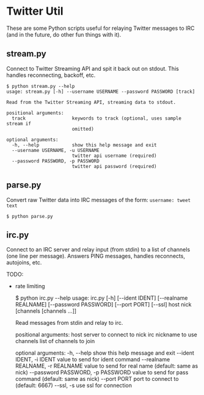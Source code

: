 Twitter Util
============

These are some Python scripts useful for relaying Twitter messages to IRC (and
in the future, do other fun things with it).


stream.py
---------

Connect to Twitter Streaming API and spit it back out on stdout. This handles
reconnecting, backoff, etc.

    $ python stream.py --help
    usage: stream.py [-h] --username USERNAME --password PASSWORD [track]

    Read from the Twitter Streaming API, streaming data to stdout.

    positional arguments:
      track                 keywords to track (optional, uses sample stream if
                            omitted)

    optional arguments:
      -h, --help            show this help message and exit
      --username USERNAME, -u USERNAME
                            twitter api username (required)
      --password PASSWORD, -p PASSWORD
                            twitter api password (required)


parse.py
--------

Convert raw Twitter data into IRC messages of the form: `username: tweet text`

    $ python parse.py


irc.py
------

Connect to an IRC server and relay input (from stdin) to a list of channels (one line per message). Answers PING messages, handles reconnects, autojoins, etc.

TODO:

- rate limiting

    $ python irc.py --help
    usage: irc.py [-h] [--ident IDENT] [--realname REALNAME] [--password PASSWORD]
                  [--port PORT] [--ssl]
                  host nick [channels [channels ...]]

    Read messages from stdin and relay to irc.

    positional arguments:
      host                  server to connect to
      nick                  irc nickname to use
      channels              list of channels to join

    optional arguments:
      -h, --help            show this help message and exit
      --ident IDENT, -i IDENT
                            value to send for ident command
      --realname REALNAME, -r REALNAME
                            value to send for real name (default: same as nick)
      --password PASSWORD, -p PASSWORD
                            value to send for pass command (default: same as nick)
      --port PORT           port to connect to (default: 6667)
      --ssl, -s             use ssl for connection
